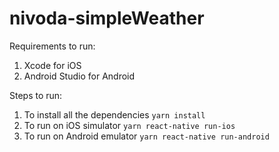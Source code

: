 # nivoda-simpleWeather

Requirements to run:
1. Xcode for iOS
2. Android Studio for Android

Steps to run:
1. To install all the dependencies `yarn install`
2. To run on iOS simulator `yarn react-native run-ios`
3. To run on Android emulator `yarn react-native run-android`
